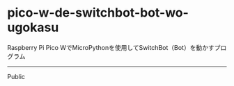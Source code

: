 # pico-w-de-switchbot-bot-wo-ugokasu
Raspberry Pi Pico WでMicroPythonを使用してSwitchBot（Bot）を動かすプログラム


---
Public
